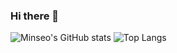 ### Hi there 👋

<!--
**Baeminseo/Baeminseo** is a ✨ _special_ ✨ repository because its `README.md` (this file) appears on your GitHub profile.

Here are some ideas to get you started:

- 🔭 I’m currently working on ...
- 🌱 I’m currently learning ...
- 👯 I’m looking to collaborate on ...
- 🤔 I’m looking for help with ...
- 💬 Ask me about ...
- 📫 How to reach me: ...
- 😄 Pronouns: ...
- ⚡ Fun fact: ...
-->

 ![Minseo's GitHub stats](https://github-readme-stats.vercel.app/api?username=Baeminseo&show_icons=true&theme=buefy)
 ![Top Langs](https://github-readme-stats.vercel.app/api/top-langs/?username=Baeminseo&layout=compact&theme=buefy)
